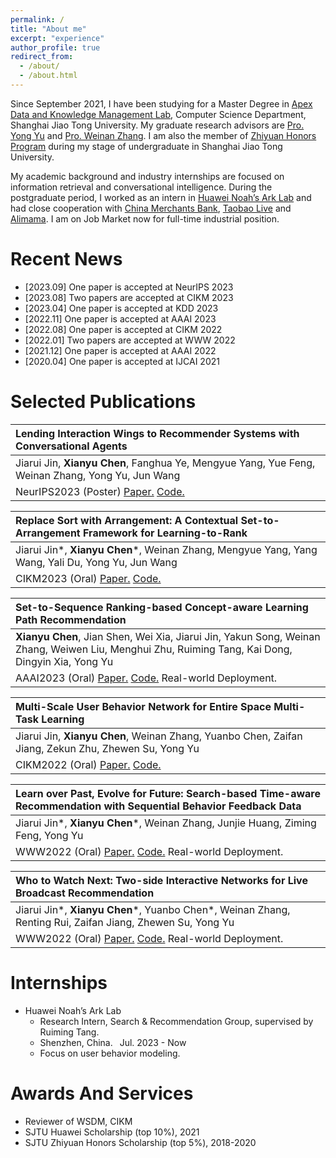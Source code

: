 ```yaml
---
permalink: /
title: "About me"
excerpt: "experience"
author_profile: true
redirect_from: 
  - /about/
  - /about.html
---
```

Since September 2021, I have been studying for a Master Degree in [Apex Data and Knowledge Management Lab](http://apex.sjtu.edu.cn/), Computer Science Department, Shanghai Jiao Tong University. My graduate research advisors are [Pro. Yong Yu](http://apex.sjtu.edu.cn/members/yyu) and [Pro. Weinan Zhang](http://wnzhang.net/). I am also the member of [Zhiyuan Honors Program](https://zhiyuan.sjtu.edu.cn/html/zhiyuan/) during my stage of undergraduate in Shanghai Jiao Tong University.

My academic background and industry internships are focused on information retrieval and conversational intelligence. During the postgraduate period, I worked as an intern in [Huawei Noah’s Ark Lab](http://www.noahlab.com.hk/) and had close cooperation with [China Merchants Bank](http://www.cmbchina.com/), [Taobao Live](https://taolive.taobao.com/) and [Alimama](https://www.alimama.com/index.htm). I am on Job Market now for full-time industrial position.


Recent News
======
- [2023.09] One paper is accepted at NeurIPS 2023
- [2023.08] Two papers are accepted at CIKM 2023
- [2023.04] One paper is accepted at KDD 2023
- [2022.11] One paper is accepted at AAAI 2023
- [2022.08] One paper is accepted at CIKM 2022
- [2022.01] Two papers are accepted at WWW 2022
- [2021.12] One paper is accepted at AAAI 2022
- [2020.04] One paper is accepted at IJCAI 2021

Selected Publications
=====
|Lending Interaction Wings to Recommender Systems with Conversational Agents|
|:------|
|Jiarui Jin, **Xianyu Chen**, Fanghua Ye, Mengyue Yang, Yue Feng, Weinan Zhang, Yong Yu, Jun Wang|
|NeurIPS2023 (Poster) [Paper.](https://arxiv.org/abs/2310.04230) [Code.](https://github.com/CORE-Labet/CORE)|

|Replace Sort with Arrangement: A Contextual Set-to-Arrangement Framework for Learning-to-Rank|
|:------|
|Jiarui Jin\*, **Xianyu Chen**\*, Weinan Zhang, Mengyue Yang, Yang Wang, Yali Du, Yong Yu, Jun Wang|
|CIKM2023 (Oral) [Paper.](https://arxiv.org/abs/2308.02860) [Code.](https://github.com/Jinjiarui/STARank)|

|Set-to-Sequence Ranking-based Concept-aware Learning Path Recommendation|
|:------|
|**Xianyu Chen**, Jian Shen, Wei Xia, Jiarui Jin, Yakun Song, Weinan Zhang, Weiwen Liu, Menghui Zhu, Ruiming Tang, Kai Dong, Dingyin Xia, Yong Yu|
|AAAI2023 (Oral) [Paper.](https://arxiv.org/abs/2306.04234) [Code.](https://gitee.com/mindspore/models/tree/master/research/recommend/SRC) Real-world Deployment.|

|Multi-Scale User Behavior Network for Entire Space Multi-Task Learning|
|:------|
|Jiarui Jin, **Xianyu Chen**, Weinan Zhang, Yuanbo Chen, Zaifan Jiang, Zekun Zhu, Zhewen Su, Yong Yu|
|CIKM2022 (Oral) [Paper.](https://arxiv.org/abs/2208.01889) [Code.](https://github.com/Jinjiarui/HEROES)|

|Learn over Past, Evolve for Future: Search-based Time-aware Recommendation with Sequential Behavior Feedback Data|
|:------|
|Jiarui Jin\*, **Xianyu Chen**\*, Weinan Zhang, Junjie Huang, Ziming Feng, Yong Yu|
|WWW2022 (Oral) [Paper.](https://arxiv.org/abs/2202.03097) [Code.](https://github.com/Jinjiarui/STARec) Real-world Deployment.|

|Who to Watch Next: Two-side Interactive Networks for Live Broadcast Recommendation|
|:------|
|Jiarui Jin\*, **Xianyu Chen**\*, Yuanbo Chen*, Weinan Zhang, Renting Rui, Zaifan Jiang, Zhewen Su, Yong Yu|
|WWW2022 (Oral) [Paper.](https://arxiv.org/abs/2202.04333) [Code.](https://github.com/Jinjiarui/TWINS) Real-world Deployment.|


Internships
=====

- Huawei Noah’s Ark Lab
  - Research Intern, Search & Recommendation Group, supervised by Ruiming Tang.
  - Shenzhen, China.  Jul. 2023 - Now
  - Focus on user behavior modeling.

    
Awards And Services
=====

- Reviewer of WSDM, CIKM
- SJTU Huawei Scholarship (top 10%), 2021
- SJTU Zhiyuan Honors Scholarship (top 5%), 2018-2020
